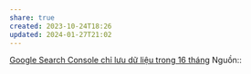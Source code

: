 ```yaml
---
share: true
created: 2023-10-24T18:26
updated: 2024-01-27T21:02
---
```


[Google Search Console chỉ lưu dữ liệu trong 16 tháng](./Google%20Search%20Console%20ch%E1%BB%89%20l%C6%B0u%20d%E1%BB%AF%20li%E1%BB%87u%20trong%2016%20th%C3%A1ng.md) 
Nguồn::